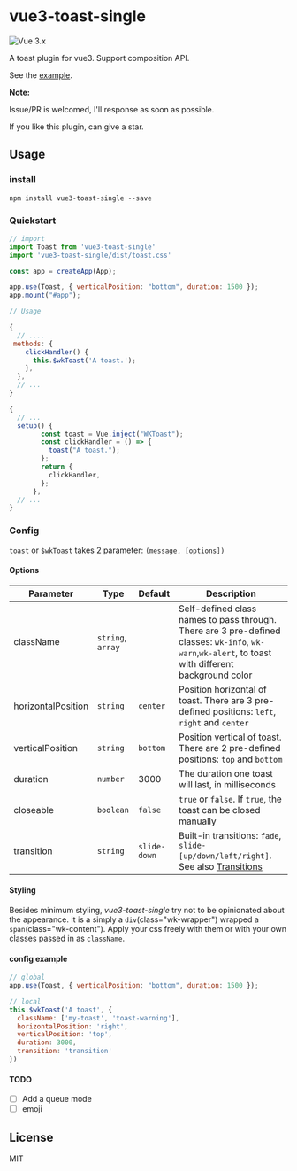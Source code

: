 # vue3-toast-single

![Vue 3.x](https://img.shields.io/badge/vue-3.x-green.svg "Vue 3 Compatible")

A toast plugin for vue3. Support composition API.

See the [example](https://blog.webkong.cn/vue3-toast/example/index.html).

**Note:**

Issue/PR is welcomed, I'll response as soon as possible.

If you like this plugin, can give a star.

## Usage

### install
`npm install vue3-toast-single --save`

### Quickstart
```javascript
// import 
import Toast from 'vue3-toast-single'
import 'vue3-toast-single/dist/toast.css'

const app = createApp(App);

app.use(Toast, { verticalPosition: "bottom", duration: 1500 });
app.mount("#app");

// Usage

{
  // ....
 methods: {
    clickHandler() {
      this.$wkToast('A toast.');
    },
  },
  // ...
}

{
  // ...
  setup() {
        const toast = Vue.inject("WKToast");
        const clickHandler = () => {
          toast("A toast.");
        };
        return {
          clickHandler,
        };
      },
  // ...
}
```

### Config

`toast` or `$wkToast` takes 2 parameter: `(message, [options])`

#### Options

Parameter | Type |Default| Description
--------- | ---- | ------|-----------
className | `string`, `array` | | Self-defined class names to pass through. There are 3 pre-defined classes: `wk-info`, `wk-warn`,`wk-alert`, to toast with different background color
horizontalPosition | `string` | `center` | Position horizontal of toast. There are 3 pre-defined positions: `left`, `right` and `center`
verticalPosition | `string` | `bottom` | Position vertical of toast. There are 2 pre-defined positions: `top` and `bottom`
duration | `number` | 3000 | The duration one toast will last, in milliseconds
closeable | `boolean` | `false` | `true` or `false`. If `true`, the toast can be closed manually
transition | `string` | `slide-down` | Built-in transitions: `fade`, `slide-[up/down/left/right]`. See also [Transitions](http://v1.vuejs.org/guide/transitions.html)

#### Styling

Besides minimum styling, *vue3-toast-single* try not to be opinionated about the appearance. It is a simply a `div`(class="wk-wrapper") wrapped a `span`(class="wk-content"). Apply your css freely with them or with your own classes passed in as `className`.  

#### config example
```javascript
// global
app.use(Toast, { verticalPosition: "bottom", duration: 1500 });

// local
this.$wkToast('A toast', {
  className: ['my-toast', 'toast-warning'],
  horizontalPosition: 'right',
  verticalPosition: 'top',
  duration: 3000,
  transition: 'transition'
})
```

#### TODO
- [ ] Add a queue mode
- [ ] emoji

## License
MIT
